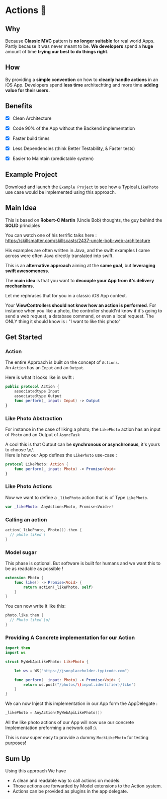 # Actions 🔌

## Why
Because **Classic MVC** pattern is **no longer suitable** for real world Apps. Partly because it was never meant to be. **We developers** spend a **huge** amount of time **trying our best to do things right**.


## How
By providing a **simple convention** on how to **cleanly handle actions** in an iOS App. Developers spend **less time** architechting and more time **adding value for their users.**


## Benefits
- [x] Clean Architecture
- [x] Code 90% of the App without the Backend implementation
- [x] Faster build times
- [x] Less Dependencies (think Better Testability, & Faster tests)
- [x] Easier to Maintain (predictable system)


## Example Project
Download and launch the `Example Project` to see how a Typical `LikePhoto` use case would be implemented using this approach.


## Main Idea
This is based on **Robert-C Martin** (Uncle Bob) thoughts, the guy behind the **SOLID** principles

You can watch one of his terrific talks here :
https://skillsmatter.com/skillscasts/2437-uncle-bob-web-architecture

His examples are often written in Java, and the swift examples I came across were often Java directly translated into swift.

This is an **alternative approach** aiming at the **same goal**, but **leveraging swift awesomeness**.

The **main idea** is that you want to **decouple your App from it's delivery mechanisms.**

Let me rephrases that for you in a classic iOS App context.


Your **ViewControllers should not know how an action is performed**. For instance when you like a photo, the controller should'nt know if it's going to send a web request, a database command, or even a local request.
The ONLY thing it should know is : "I want to like this photo"


## Get Started

### Action
The entire Approach is built on the concept of `Actions`.  
An `Action` has an `Input` and an `Output`.

Here is what it looks like in swift :
```swift
public protocol Action {
    associatedtype Input
    associatedtype Output
    func perform(_ input: Input) -> Output
}
```

### Like Photo Abstraction

For instance in the case of liking a photo, the `LikePhoto` action has an input of `Photo` and an Output of `AsyncTask`

A cool this is that Output can be **synchronous or asynchronous**, it's yours to choose \o/.  
Here is how our App defines the `LikePhoto` use-case :
```swift
protocol LikePhoto: Action {
    func perform(_ input: Photo) -> Promise<Void>
}
```

### Like Photo Actions
Now we want to define a `_likePhoto` action that is of Type `LikePhoto`.
```swift
var _likePhoto: AnyAction<Photo, Promise<Void>>!
```

### Calling an action
```swift
action(_likePhoto, Photo()).then {
  // photo liked !
}
```

### Model sugar
This phase is optional. But software is built for humans and we want this to be as readable as possible !

```swift
extension Photo {
    func like() -> Promise<Void> {
        return action(_likePhoto, self)
    }
}
```
You can now write it like this:
```swift
photo.like.then {
  // Photo liked \o/
}
```

### Providing A Concrete implementation for our Action
```swift
import then
import ws

struct MyWebApiLikePhoto: LikePhoto {

    let ws = WS("https://jsonplaceholder.typicode.com")

    func perform(_ input: Photo) -> Promise<Void> {
        return ws.post("/photos/\(input.identifier)/like")
    }
}
```

We can now Inject this implementation in our App form the AppDelegate :
```swift        
_likePhoto = AnyAction(MyWebApiLikePhoto())
```
All the like photo actions of our App will now use our concrete Implementation preforming a network call :).

This is now super easy to provide a dummy `MockLikePhoto` for testing purposes!



## Sum Up
Using this approach We have
- A clean and readable way to call actions on models.
- Those actions are forwarded by Model extensions to the Action system.
- Actions can be provided as plugins in the app delegate.
